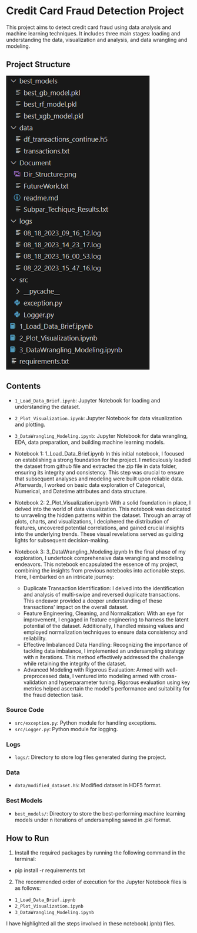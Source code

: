 # Credit Card Fraud Detection Project

This project aims to detect credit card fraud using data analysis and machine learning techniques. It includes three main stages: loading and understanding the data, visualization and analysis, and data wrangling and modeling.

## Project Structure
![Alt text](Dir_Structure.png)

## Contents

- `1_Load_Data_Brief.ipynb`: Jupyter Notebook for loading and understanding the dataset.
- `2_Plot_Visualization.ipynb`: Jupyter Notebook for data visualization and plotting.
- `3_DataWrangling_Modeling.ipynb`: Jupyter Notebook for data wrangling, EDA, data preparation, and building machine learning models.

- Notebook 1: 1_Load_Data_Brief.ipynb
In this initial notebook, I focused on establishing a strong foundation for the project. I meticulously loaded the dataset from github file and extracted the zip file in data folder, ensuring its integrity and consistency. This step was crucial to ensure that subsequent analyses and modeling were built upon reliable data. Afterwards, I worked on basic data exploration of Categorical, Numerical, and Datetime attributes and data structure.

- Notebook 2: 2_Plot_Visualization.ipynb
With a solid foundation in place, I delved into the world of data visualization. This notebook was dedicated to unraveling the hidden patterns within the dataset. Through an array of plots, charts, and visualizations, I deciphered the distribution of features, uncovered potential correlations, and gained crucial insights into the underlying trends. These visual revelations served as guiding lights for subsequent decision-making.

- Notebook 3: 3_DataWrangling_Modeling.ipynb
In the final phase of my exploration, I undertook comprehensive data wrangling and modeling endeavors. This notebook encapsulated the essence of my project, combining the insights from previous notebooks into actionable steps. Here, I embarked on an intricate journey: 
    - Duplicate Transaction Identification: I delved into the identification and analysis of multi-swipe and reversed duplicate transactions. This endeavor provided a deeper understanding of these transactions' impact on the overall dataset. 
    - Feature Engineering, Cleaning, and Normalization: With an eye for improvement, I engaged in feature engineering to harness the latent potential of the dataset. Additionally, I handled missing values and employed normalization techniques to ensure data consistency and reliability.
    - Effective Imbalanced Data Handling: Recognizing the importance of tackling data imbalance, I implemented an undersampling strategy with n iterations. This method effectively addressed the challenge while retaining the integrity of the dataset.
    - Advanced Modeling with Rigorous Evaluation: Armed with well-preprocessed data, I ventured into modeling armed with cross-validation and hyperparameter tuning. Rigorous evaluation using key metrics helped ascertain the model's performance and suitability for the fraud detection task.

### Source Code

- `src/exception.py`: Python module for handling exceptions.
- `src/Logger.py`: Python module for logging.

### Logs

- `logs/`: Directory to store log files generated during the project.

### Data

- `data/modified_dataset.h5`: Modified dataset in HDF5 format.

### Best Models

- `best_models/`: Directory to store the best-performing machine learning models under n iterations of undersampling saved in .pkl format.

## How to Run

1. Install the required packages by running the following command in the terminal:
   
- pip install -r requirements.txt

2. The recommended order of execution for the Jupyter Notebook files is as follows:
- `1_Load_Data_Brief.ipynb`
- `2_Plot_Visualization.ipynb`
- `3_DataWrangling_Modeling.ipynb`

I have highlighted all the steps involved in these notebook(.ipnb) files. 
